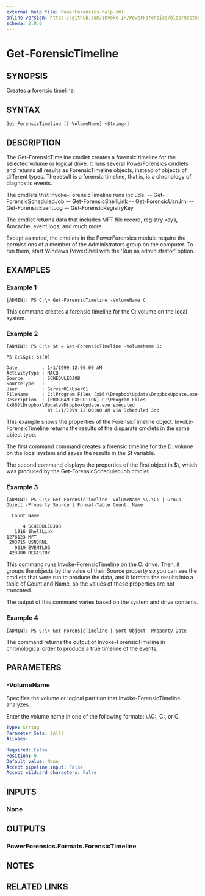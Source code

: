```yaml
---
external help file: PowerForensics-help.xml
online version: https://github.com/Invoke-IR/PowerForensics/blob/master/Modules/PowerForensics/docs/Get-ForensicTimeline.md
schema: 2.0.0
---
```


# Get-ForensicTimeline

## SYNOPSIS
Creates a forensic timeline.

## SYNTAX

```
Get-ForensicTimeline [[-VolumeName] <String>]
```

## DESCRIPTION
The Get-ForensicTimeline cmdlet creates a forensic timeline for the selected volume or logical drive. It runs several PowerForensics cmdlets and returns all results as ForensicTimeline objects, instead of objects of different types. The result is a forensic timeline, that is, is a chronology of diagnostic events.

The cmdlets that Invoke-ForensicTimeline runs include:
-- Get-ForensicScheduledJob
-- Get-ForensicShellLink
-- Get-ForensicUsnJrnl
-- Get-ForensicEventLog
-- Get-ForensicRegistryKey

The cmdlet returns data that includes MFT file record, registry keys, Amcache, event logs, and much more.

Except as noted, the cmdlets in the PowerForensics module require the permissions of a member of the Administrators group on the computer. To run them, start Windows PowerShell with the 'Run as administrator' option.

## EXAMPLES

### Example 1
```
[ADMIN]: PS C:\> Get-ForensicTimeline -VolumeName C
```

This command creates a forensic timeline for the C: volume on the local system.

### Example 2
```
[ADMIN]: PS C:\> $t = Get-ForensicTimeline -VolumeName D:

PS C:\&gt; $t[0]

Date         : 1/1/1999 12:00:00 AM
ActivityType : MACB
Source       : SCHEDULEDJOB
SourceType   :
User         : Server01\User01
FileName     : C:\Program Files (x86)\Dropbox\Update\DropboxUpdate.exe
Description  : [PROGRAM EXECUTION] C:\Program Files (x86)\Dropbox\Update\DropboxUpdate.exe executed
               at 1/1/1999 12:00:00 AM via Scheduled Job
```

This example shows the properties of the ForensicTimeline object. Invoke-ForensicTimeline returns the results of the disparate cmdlets in the same object type.

The first command command creates a forensic timeline for the D: volume on the local system and saves the results in the $t variable.

The second command displays the properties of the first object in $t, which was produced by the Get-ForensicScheduledJob cmdlet.

### Example 3
```
[ADMIN]: PS C:\> Get-ForensicTimeline -VolumeName \\.\C: | Group-Object -Property Source | Format-Table Count, Name

  Count Name
  ----- ----
      4 SCHEDULEDJOB
   1916 ShellLink
1276123 MFT
 293715 USNJRNL
   9319 EVENTLOG
 423900 REGISTRY
```

This command runs Invoke-ForensicTimeline on the C: drive. Then, it groups the objects by the value of their Source property so you can see the cmdlets that were run to produce the data, and it formats the results into a table of Count and Name, so the values of these properties are not truncated.

The output of this command varies based on the system and drive contents.

### Example 4
```
[ADMIN]: PS C:\> Get-ForensicTimeline | Sort-Object -Property Date
```

The command returns the output of Invoke-ForensicTimeline in chronological order to produce a true timeline of the events.

## PARAMETERS

### -VolumeName
Specifies the volume or logical partition that Invoke-ForensicTimeline analyzes. 

Enter the volume name in one of the following formats: \\.\C:, C:, or C.

```yaml
Type: String
Parameter Sets: (All)
Aliases: 

Required: False
Position: 0
Default value: None
Accept pipeline input: False
Accept wildcard characters: False
```

## INPUTS

### None


## OUTPUTS

### PowerForensics.Formats.ForensicTimeline

## NOTES

## RELATED LINKS

